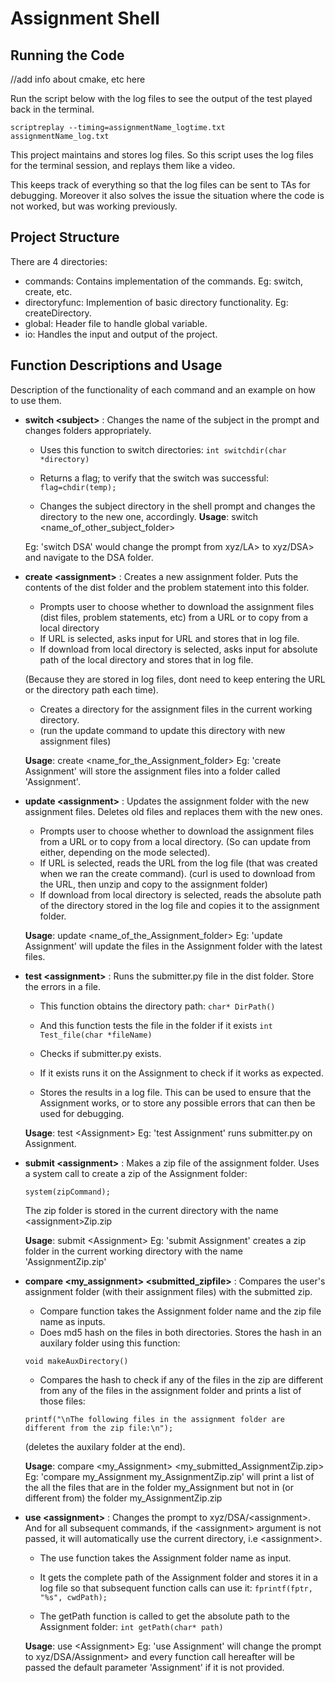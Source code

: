 # Assignment Shell

## Running the Code

//add info about cmake, etc here

Run the script below with the log files to see the output of the test played back in the terminal.

`scriptreplay --timing=assignmentName_logtime.txt assignmentName_log.txt`

This project maintains and stores log files. So this script uses the log files for the terminal session, and replays them like a video.

This keeps track of everything so that the log files can be sent to TAs for debugging. Moreover it also solves the issue the situation where the code is not worked, but was working previously. 

## Project Structure

There are 4 directories:
* commands: Contains implementation of the commands. Eg: switch, create, etc.
* directoryfunc: Implemention of basic directory functionality. Eg: createDirectory.
* global: Header file to handle global variable.
* io: Handles the input and output of the project.

## Function Descriptions and Usage

Description of the functionality of each command and an example on how to use them.

* **switch \<subject\>** :  Changes the name of the subject  in  the  prompt  and  changes folders  appropriately.
	* Uses this function to switch directories:
	`int switchdir(char *directory)`
	
	* Returns a flag; to verify that the switch was successful:
	`flag=chdir(temp);`
	
	* Changes the subject directory in the shell prompt and changes the directory to the new one, accordingly.
	 **Usage**: switch \<name_of_other_subject_folder\>  
	 
	Eg: 'switch DSA' would change the prompt from xyz/LA> to xyz/DSA> and navigate to the DSA folder.

* **create \<assignment\>** :   Creates  a  new  assignment folder. Puts the contents of the dist folder and the problem statement into this folder.
	
	* Prompts user to choose whether to download the assignment files (dist files, problem statements, etc) from a URL or to copy from a local directory
	* If URL is selected, asks input for URL and stores that in log file. 
	* If download from local directory is selected, asks input for absolute path of the local directory and stores that in log file.
	
	 (Because they are stored in log files, dont need to keep entering the URL or the directory path each time).
	* Creates a directory for the assignment files in the current working directory. 
	* (run the update command to update this directory with new assignment files)
	
	 **Usage**: create \<name_for_the_Assignment_folder>
	Eg: 'create Assignment' will store the assignment files into a folder called 'Assignment'.

* **update \<assignment\>** :   Updates the assignment folder with the new assignment files. Deletes old files and replaces them with the new ones.

	* Prompts user to choose whether to download the assignment files from a URL or to copy from a local directory. (So can update from either, depending on the mode selected).
	* If URL is selected, reads the URL from the log file (that was created when we ran the create command). 
	(curl is used to download from the URL, then unzip and copy to the assignment folder)
	* If download from local directory is selected, reads the absolute path of the directory stored in the log file and copies it to the assignment folder.
	
	 **Usage**: update \<name_of_the_Assignment_folder\>
	 Eg: 'update Assignment' will update the files in the Assignment folder with the latest files.

* **test  \<assignment\>** :  Runs the submitter.py file in the  dist  folder.   Store  the  errors in a file.

	* This function obtains the directory path:
	`char* DirPath()`
	
	* And this function tests the file in the folder if it exists
	`int Test_file(char *fileName)`
	* Checks if submitter.py exists.
	* If it exists runs it on the Assignment to check if it works as expected.
	* Stores the results in a log file. This can be used to ensure that the Assignment works, or to store any possible errors that can then be used for debugging.
	
	 **Usage**: test \<Assignment\>
	 Eg: 'test Assignment' runs submitter.py on Assignment.
	
	
* **submit  \<assignment\>** : Makes a zip file of the assignment folder.
	Uses a system call to create a zip of the Assignment folder:
	
	`system(zipCommand);`
	
	The zip folder is stored in the current directory with the name \<assignment\>Zip.zip
	
	 **Usage**: submit \<Assignment\>
	 Eg: 'submit Assignment' creates a zip folder in the current working directory with the name \'AssignmentZip.zip'
	
	
* **compare \<my_assignment\> \<submitted_zipfile\>** : Compares the user\'s assignment folder (with their assignment files) with the submitted zip. 
	
	* Compare function takes the Assignment folder name and the zip file name as inputs. 
	* Does md5 hash on the files in both directories. Stores the hash in an auxilary folder using this function:

	`void makeAuxDirectory()`

	* Compares the hash to check if any of the files in the zip are different from any of the files in the assignment folder and prints a list of those files:

	`printf("\nThe following files in the assignment folder are different from the zip file:\n");`
    
	(deletes the auxilary folder at the end).

	 **Usage**: compare \<my_Assignment\> \<my_submitted_AssignmentZip.zip\>
	Eg: 'compare my_Assignment my_AssignmentZip.zip' will print a list of the all the files that are in the folder my_Assignment but not in (or different from) the folder my_AssignmentZip.zip
	
	
* **use \<assignment\>** : Changes the prompt to xyz/DSA/\<assignment\>. And for all subsequent commands, if the \<assignment\> argument is not passed, it will automatically use the current directory, i.e \<assignment\>.

	* The use function takes the Assignment folder name as input. 
	* It gets the complete path of the Assignment folder and stores it in a log file so that subsequent function calls can use it:
	`fprintf(fptr, "%s", cwdPath);`
	
	* The getPath function is called to get the absolute path to the Assignment folder:
	`int getPath(char* path)`
	
	 **Usage**: use \<Assignment\>
	Eg: 'use Assignment' will change the prompt to xyz/DSA/Assignment> and every function call hereafter will be passed the default parameter \'Assignment\' if it is not provided. 

